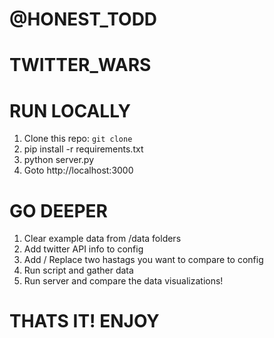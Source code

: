 # @HONEST_TODD
# TWITTER_WARS

# RUN LOCALLY
1. Clone this repo: `git clone `
2. pip install -r requirements.txt
3. python server.py
4. Goto http://localhost:3000

# GO DEEPER
1. Clear example data from /data folders
2. Add twitter API info to config
3. Add / Replace two hastags you want to compare to config
4. Run script and gather data
5. Run server and compare the data visualizations! 

# THATS IT! ENJOY 